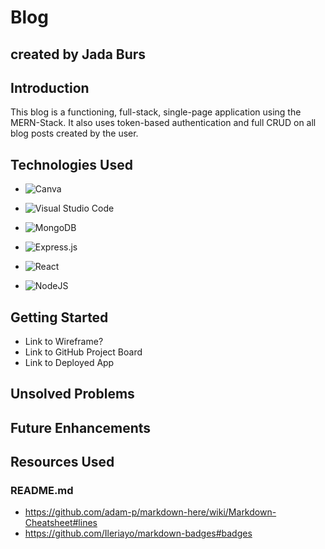 # Blog
## created by Jada Burs


## Introduction

This blog is a functioning, full-stack, single-page application using the MERN-Stack. It also uses token-based authentication and full CRUD on all blog posts created by the user.

## Technologies Used
- ![Canva](https://img.shields.io/badge/Canva-%2300C4CC.svg?style=for-the-badge&logo=Canva&logoColor=white)

- ![Visual Studio Code](https://img.shields.io/badge/Visual%20Studio%20Code-0078d7.svg?style=for-the-badge&logo=visual-studio-code&logoColor=white)
- ![MongoDB](https://img.shields.io/badge/MongoDB-%234ea94b.svg?style=for-the-badge&logo=mongodb&logoColor=white)
- ![Express.js](https://img.shields.io/badge/express.js-%23404d59.svg?style=for-the-badge&logo=express&logoColor=%2361DAFB)
- ![React](https://img.shields.io/badge/react-%2320232a.svg?style=for-the-badge&logo=react&logoColor=%2361DAFB)
- ![NodeJS](https://img.shields.io/badge/node.js-6DA55F?style=for-the-badge&logo=node.js&logoColor=white)

## Getting Started
- Link to Wireframe?
- Link to GitHub Project Board
- Link to Deployed App

## Unsolved Problems

## Future Enhancements

## Resources Used

### README.md
- https://github.com/adam-p/markdown-here/wiki/Markdown-Cheatsheet#lines
- https://github.com/Ileriayo/markdown-badges#badges

